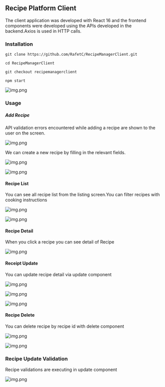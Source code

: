 ## Recipe Platform Client
The client application was developed with React 16 and the frontend components were developed using 
the APIs developed in the backend.Axios is used in HTTP calls.

### Installation
```
git clone https://github.com/RafetC/RecipeManagerClient.git

cd RecipeManagerClient

git checkout recipemanagerclient

npm start
```

![img.png](/src/images/recipeclientstart.png)

### Usage 
##### Add Recipe
API validation errors encountered while adding a recipe are shown to the user on the screen.

![img.png](/src/images/addingvalidationerror.png)

We can create a new recipe by filling in the relevant fields.

![img.png](/src/images/addrecipe1.png)

![img.png](/src/images/addrecipe2.png)

#### Recipe List
You can see all recipe list from the listing screen.You can filter recipes 
with cooking instructions

![img.png](/src/images/recipelist1.png)

![img.png](/src/images/recipelist2.png)

#### Recipe Detail
When you click a recipe you can see detail of Recipe

![img.png](/src/images/recipedetail1.png)

#### Receipt Update
You can update recipe detail via update component

![img.png](/src/images/recipeupdate1.png)

![img.png](/src/images/recipeupdate2.png)

![img.png](/src/images/recipeupdate3.png)

#### Recipe Delete

You can delete recipe by recipe id with delete component

![img.png](/src/images/recipedelete1.png)

![img.png](/src/images/recipedelete2.png)

### Recipe Update Validation

Recipe validations are executing in update component

![img.png](/src/images/recipeupdatevalidation1.png)
